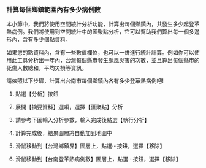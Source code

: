 ### 計算每個鄉鎮範圍內有多少病例數

本小節中，我們將使用空間統計分析功能，計算出每個鄉鎮內，共發生多少起登革熱病例。我們將使用到空間統計中的匯聚點分析，它可以幫助我們算出每一個多邊形內，含有多少個點資料。

如果您的點資料內，含有一些數值欄位，也可以一併進行統計計算。例如你可以使用此工具分析出一年內，台灣每個縣市發生颱風災害的次數，並且算出每個縣市的死傷人數總和，平均災損等資訊。

請依照以下步驟，計算出台南市每個鄉鎮內各有多少登革熱病例吧!

1.  點選【分析】按鈕

1.  展開【摘要資料】選項，選擇【匯聚點】分析

1.  請參考下圖輸入分析參數，輸入完成後點選【執行分析】

1.  計算完成後，結果圖層將自動加到地圖中

1.  滑鼠移動到【台灣鄉鎮界】圖層上，點選‧‧‧按鈕，選擇【移除】

3.  滑鼠移動到【台南登革熱病例數】圖層上，點選‧‧‧按鈕，選擇【移除】